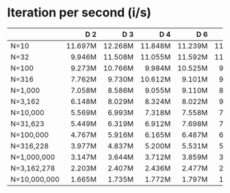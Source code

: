 # Iteration per second (i/s)

|              |     D 2|     D 3|     D 4|     D 6|     D 8|    D 10|    D 12|    D 14|    D 16|    D 24|    D 32|    D 40|
|:-------------|-------:|-------:|-------:|-------:|-------:|-------:|-------:|-------:|-------:|-------:|-------:|-------:|
|N=10          | 11.697M| 12.268M| 11.848M| 11.239M| 11.157M| 11.344M| 11.270M| 11.158M| 11.355M| 11.321M| 11.090M| 11.309M|
|N=32          |  9.946M| 11.508M| 11.055M| 11.592M| 11.024M| 11.006M| 10.432M| 10.228M|  9.689M|  9.211M|  9.061M|  9.149M|
|N=100         |  9.273M| 10.766M|  9.984M| 10.525M|  9.742M| 10.554M| 10.492M| 10.909M| 10.254M|  9.608M|  8.314M|  7.526M|
|N=316         |  7.762M|  9.730M| 10.612M|  9.101M|  9.982M|  9.498M|  9.154M|  8.728M|  7.975M|  8.953M|  7.864M|  7.154M|
|N=1,000       |  7.058M|  8.586M|  9.055M|  9.110M|  8.615M|  9.583M|  9.424M|  9.217M|  8.847M|  7.384M|  7.804M|  7.274M|
|N=3,162       |  6.148M|  8.029M|  8.324M|  8.022M|  9.072M|  8.520M|  8.065M|  7.210M|  9.023M|  7.735M|  6.395M|  6.039M|
|N=10,000      |  5.569M|  6.993M|  7.318M|  7.558M|  7.850M|  8.335M|  7.799M|  7.926M|  7.242M|  8.148M|  7.174M|  5.782M|
|N=31,623      |  5.449M|  6.319M|  6.912M|  7.698M|  7.884M|  7.775M|  7.246M|  7.713M|  7.665M|  6.356M|  7.139M|  6.334M|
|N=100,000     |  4.767M|  5.916M|  6.165M|  6.487M|  6.491M|  6.769M|  6.693M|  6.167M|  5.753M|  5.956M|  4.759M|  4.387M|
|N=316,228     |  3.977M|  4.837M|  5.200M|  5.531M|  5.465M|  5.490M|  5.318M|  5.349M|  5.183M|  5.125M|  4.548M|  3.886M|
|N=1,000,000   |  3.147M|  3.644M|  3.712M|  3.859M|  3.745M|  3.721M|  3.646M|  3.559M|  3.514M|  3.146M|  3.121M|  2.819M|
|N=3,162,278   |  2.203M|  2.407M|  2.436M|  2.477M|  2.475M|  2.456M|  2.390M|  2.322M|  2.271M|  2.158M|  2.015M|  1.899M|
|N=10,000,000  |  1.665M|  1.735M|  1.772M|  1.797M|  1.809M|  1.806M|  1.720M|  1.701M|  1.633M|  1.543M|  1.351M|  1.352M|
